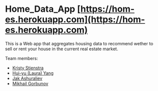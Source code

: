 # Home_Data_App [https://hom-es.herokuapp.com](https://hom-es.herokuapp.com)

This is a Web app that aggregates housing data to recommend wether to sell or rent your house in the current real estate market.

Team members: 

- [Kristy Stienstra](https://github.com/KristyStien)
- [Hui-yu (Laura) Yang](https://github.com/huiyuandiknow)
- [Jak Ashuraliev](https://github.com/jak-ashuraliev)
- [Mikhail Gorbunov](https://github.com/mikleg)
